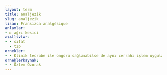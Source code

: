 ```yaml
---
layout: term
title: analjezik
slug: analjezik
lisan: Fransızca analgésique
anlamlar:
- ► ağrı kesici
ozellikler:
- - sıfat
  - tıp
ornekler:
- - Klinik tecrübe ile öngörü sağlanabilse de aynı cerrahi işlem uygulanan hastalarda farklı düzeylerde analjezik ihtiyacı olabilir.
orneklerkaynak:
- - Özlem Özorak
---
```

